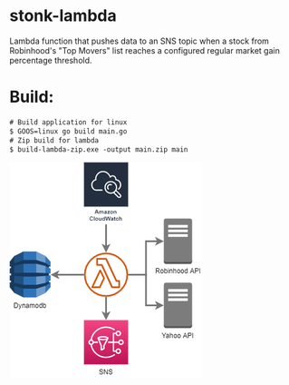 # stonk-lambda

Lambda function that pushes data to an SNS topic when a stock from Robinhood's "Top Movers" list reaches a configured regular market gain percentage threshold.
# Build:

    # Build application for linux
    $ GOOS=linux go build main.go
    # Zip build for lambda
    $ build-lambda-zip.exe -output main.zip main

![diagram](docs/diagram.png)